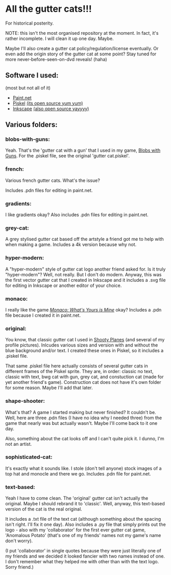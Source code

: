 # All the gutter cats!!!
For historical posterity.

NOTE: this isn't the most organised repository at the moment. In fact, it's rather incomplete. I will clean it up one day. Maybe.

Maybe I'll also create a gutter cat policy/regulation/license eventually. Or even add the origin story of the gutter cat at some point? Stay tuned for more never-before-seen-on-dvd reveals! (haha)

## Software I used:
(most but not all of it)
- [Paint.net](https://www.getpaint.net/)
- [Piskel](https://www.piskelapp.com/) [(its open source yum yum)](https://github.com/piskelapp/piskel)
- [Inkscape](https://inkscape.org/) [(also open source yayyyy)](https://github.com/inkscape/inkscape)

## Various folders:

### blobs-with-guns:
Yeah. That's the 'gutter cat with a gun' that I used in my game, [Blobs with Guns](https://github.com/GutterCat42/blobs-with-guns-archive). For the .piskel file, see the original 'gutter cat.piskel'.

### french:
Various french gutter cats. What's the issue?

Includes .pdn files for editing in paint.net.

### gradients:
I like gradients okay? Also includes .pdn files for editing in paint.net.

### grey-cat:
A grey stylised gutter cat based off the artstyle a friend got me to help with when making a game. Includes a 4k version because why not.

### hyper-modern:
A "hyper-modern" style of gutter cat logo another friend asked for. Is it truly "hyper-modern"? Well, not really. But I don't do modern.
Anyway, this was the first vector gutter cat that I created in Inkscape and it includes a .svg file for editing in Inkscape or another editor of your choice.

### monaco:
I really like the game [*Monaco: What's Yours is Mine*](https://store.steampowered.com/app/113020/Monaco_Whats_Yours_Is_Mine/) okay? Includes a .pdn file because I created it in paint.net.

### original:
You know, that classic gutter cat I used in [Shooty Planes](https://github.com/GutterCat42/shooty-planes-archive) (and several of my profile pictures). Inlcudes various sizes and version with and without the blue background and/or text. I created these ones in Piskel, so it includes a .piskel file.

That same .piskel file here actually consists of several gutter cats in different frames of the Piskel sprite. They are, in order: classic no text, classic with text, bwg cat with gun, grey cat, and constuction cat (made for yet another friend's game).
Construction cat does not have it's own folder for some reason. Maybe I'll add that later.

### shape-shooter:
What's that? A game I started making but never finished? It couldn't be. Well, here are three .pdn files (I have no idea why I needed three) from the game that nearly was but actually wasn't. Maybe I'll come back to it one day.

Also, something about the cat looks off and I can't quite pick it. I dunno, I'm not an artist.

### sophisticated-cat:
It's exactly what it sounds like. I stole (don't tell anyone) stock images of a top hat and monocle and there we go. Includes .pdn file for paint.net.

### text-based:
Yeah I have to come clean. The 'original' gutter cat isn't actually the original. Maybe I should rebrand it to 'classic'. Well, anyway, this text-based version of the cat is the real original.

It includes a .txt file of the text cat (although something about the spacing isn't right. I'll fix it one day).
Also includes a .py file that simply prints out the logo - also with my 'collaborator' for the first ever gutter cat game, 'Anomalous Potato' (that's one of my friends' names not my game's name don't worry).

(I put 'collaborator' in single quotes because they were just literally one of my friends and we decided it looked fancier with two names instead of one. I don't remember what they helped me with other than with the text logo. Sorry friend.)
